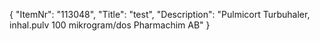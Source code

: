 {
  "ItemNr": "113048",
  "Title": "test",
  "Description": "Pulmicort Turbuhaler, inhal.pulv 100 mikrogram/dos Pharmachim AB"
}